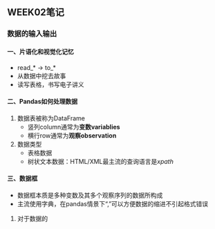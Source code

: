 ## WEEK02笔记
### 数据的输入输出
#### 一、片语化和视觉化记忆
* read_* → to_*
* 从数据中挖去故事
* 读写表格，书写电子讲义
#### 二、Pandas如何处理数据
1. 数据表被称为DataFrame
   * 竖列column通常为**变数variablies**
   * 横行row通常为**观察observation**
2. 数据类型
   * 表格数据
   * 树状文本数据：HTML/XML最主流的查询语言是*xpath*
#### 三、数据框
* 数据框本质是多种变数及其多个观察序列的数据所构成
* 主流使用字典，在pandas情景下“,”可以方便数据的缩进不引起格式错误
1. 对于数据的
